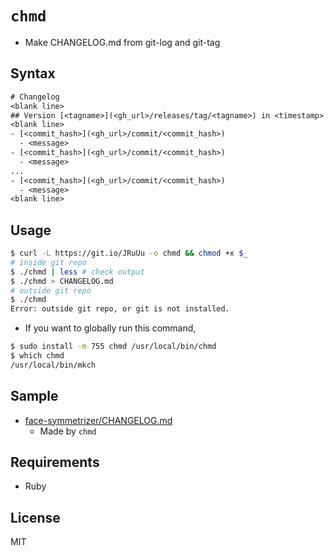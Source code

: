 # `chmd`

- Make CHANGELOG.md from git-log and git-tag

## Syntax

```txt
# Changelog
<blank line>
## Version [<tagname>](<gh_url>/releases/tag/<tagname>) in <timestamp> ([compare](<gh_url>/compare/<prev_tagname | init_commit_hash>...<tagname>))
<blank line>
- [<commit_hash>](<gh_url>/commit/<commit_hash>)
  - <message>
- [<commit_hash>](<gh_url>/commit/<commit_hash>)
  - <message>
...
- [<commit_hash>](<gh_url>/commit/<commit_hash>)
  - <message>
<blank line>
```

## Usage

```bash
$ curl -L https://git.io/JRuUu -o chmd && chmod +x $_
# inside git repo
$ ./chmd | less # check output
$ ./chmd > CHANGELOG.md
# outside git repo
$ ./chmd
Error: outside git repo, or git is not installed.
```

- If you want to globally run this command,

```bash
$ sudo install -m 755 chmd /usr/local/bin/chmd
$ which chmd
/usr/local/bin/mkch
```

## Sample

- [face-symmetrizer/CHANGELOG.md](https://github.com/eggplants/face-symmetrizer/blob/master/CHANGELOG.md)
  - Made by `chmd`

## Requirements

- Ruby

## License

MIT
